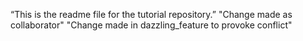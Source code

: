 ﻿“This is the readme file for the tutorial repository.”
"Change made as collaborator"
"Change made in dazzling_feature to provoke conflict"